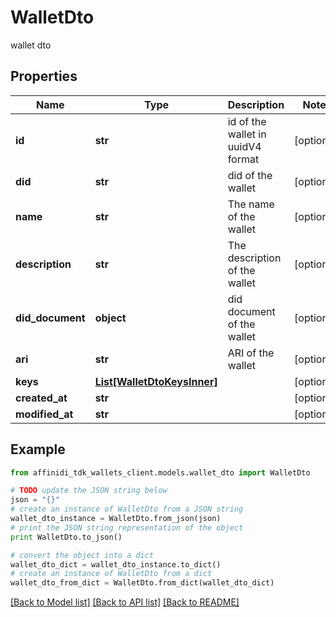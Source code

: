 # WalletDto

wallet dto

## Properties

| Name             | Type                                                  | Description                       | Notes      |
| ---------------- | ----------------------------------------------------- | --------------------------------- | ---------- |
| **id**           | **str**                                               | id of the wallet in uuidV4 format | [optional] |
| **did**          | **str**                                               | did of the wallet                 | [optional] |
| **name**         | **str**                                               | The name of the wallet            | [optional] |
| **description**  | **str**                                               | The description of the wallet     | [optional] |
| **did_document** | **object**                                            | did document of the wallet        | [optional] |
| **ari**          | **str**                                               | ARI of the wallet                 | [optional] |
| **keys**         | [**List[WalletDtoKeysInner]**](WalletDtoKeysInner.md) |                                   | [optional] |
| **created_at**   | **str**                                               |                                   | [optional] |
| **modified_at**  | **str**                                               |                                   | [optional] |

## Example

```python
from affinidi_tdk_wallets_client.models.wallet_dto import WalletDto

# TODO update the JSON string below
json = "{}"
# create an instance of WalletDto from a JSON string
wallet_dto_instance = WalletDto.from_json(json)
# print the JSON string representation of the object
print WalletDto.to_json()

# convert the object into a dict
wallet_dto_dict = wallet_dto_instance.to_dict()
# create an instance of WalletDto from a dict
wallet_dto_from_dict = WalletDto.from_dict(wallet_dto_dict)
```

[[Back to Model list]](../README.md#documentation-for-models) [[Back to API list]](../README.md#documentation-for-api-endpoints) [[Back to README]](../README.md)
